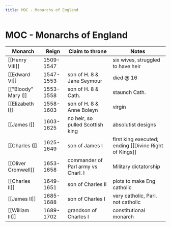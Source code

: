 ```yaml
---
title: MOC - Monarchs of England
---
```


# MOC - Monarchs of England

| Monarch             | Reign     | Claim to throne                    | Notes                                                 |
| ------------------- | --------- | ---------------------------------- | ----------------------------------------------------- |
| [[Henry VIII]]      | 1509-1547 |                                    | six wives, struggled to have heir                     |
| [[Edward VI]]       | 1547-1553 | son of H. 8 & Jane Seymour         | died @ 16                                             |
| [["Bloody" Mary I]] | 1553-1558 | son of H. 8 & Cath.                | staunch Cath.                                         |
| [[Elizabeth I]]     | 1558-1603 | son of H. 8 & Anne Boleyn          | virgin                                                |
| [[James I]]         | 1603-1625 | no heir, so pulled Scottish king   | absolutist designs                                    |
| [[Charles I]]       | 1625-1649 | son of James I                     | first king executed; ending [[Divine Right of Kings]] |
| [[Oliver Cromwell]] | 1653-1658 | commander of Parl army vs Charl. I | Military dictatorship                                 |
| [[Charles II]]      | 1649-1651 | son of Charles II                  | plots to make Eng catholic                            |
| [[James II]]        | 1685-1688 | son of Charles I                   | very catholic, Parl. not catholic                     | 
| [[William III]]     | 1689-1702 | grandson of Charles I              | constitutional monarch                                |
